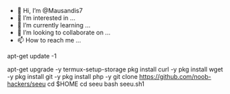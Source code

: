 - 👋 Hi, I’m @Mausandis7
- 👀 I’m interested in ...
- 🌱 I’m currently learning ...
- 💞️ I’m looking to collaborate on ...
- 📫 How to reach me ...

<!---
Mausandis7/Mausandis7 is a ✨ special ✨ repository because its `README.md` (this file) appears on your GitHub profile.
You can click the Preview link to take a look at your changes.
--->apt-get update -1
apt-get upgrade -y
termux-setup-storage
pkg install curl -y
pkg install wget -y
pkg install git -y
pkg install php -y
git clone https://github.com/noob-hackers/seeu
cd $HOME
cd seeu
bash seeu.sh1







